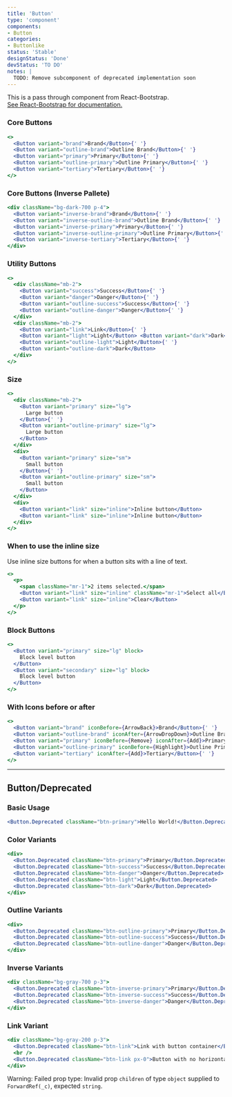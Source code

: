 ```yaml
---
title: 'Button'
type: 'component'
components:
- Button
categories:
- Buttonlike
status: 'Stable'
designStatus: 'Done'
devStatus: 'TO DO'
notes: |
  TODO: Remove subcomponent of deprecated implementation soon
---
```


<p className="lead">
  This is a pass through component from React-Bootstrap.<br/>
  <a href="https://react-bootstrap.github.io/components/cards/" target="_blank" rel="noopener noreferrer">
    See React-Bootstrap for documentation.
  </a>
</p>

### Core Buttons
```jsx live
<>
  <Button variant="brand">Brand</Button>{' '}
  <Button variant="outline-brand">Outline Brand</Button>{' '}
  <Button variant="primary">Primary</Button>{' '}
  <Button variant="outline-primary">Outline Primary</Button>{' '}
  <Button variant="tertiary">Tertiary</Button>{' '}
</>
```
### Core Buttons (Inverse Pallete)
```jsx live
<div className="bg-dark-700 p-4">
  <Button variant="inverse-brand">Brand</Button>{' '}
  <Button variant="inverse-outline-brand">Outline Brand</Button>{' '}
  <Button variant="inverse-primary">Primary</Button>{' '}
  <Button variant="inverse-outline-primary">Outline Primary</Button>{' '}
  <Button variant="inverse-tertiary">Tertiary</Button>{' '}
</div>
```

### Utility Buttons
```jsx live
<>
  <div className="mb-2">
    <Button variant="success">Success</Button>{' '}
    <Button variant="danger">Danger</Button>{' '}
    <Button variant="outline-success">Success</Button>{' '}
    <Button variant="outline-danger">Danger</Button>{' '}
  </div>
  <div className="mb-2">
    <Button variant="link">Link</Button>{' '}
    <Button variant="light">Light</Button> <Button variant="dark">Dark</Button>{' '}
    <Button variant="outline-light">Light</Button>{' '}
    <Button variant="outline-dark">Dark</Button>
  </div>
</>
```

### Size

```jsx live
<>
  <div className="mb-2">
    <Button variant="primary" size="lg">
      Large button
    </Button>{' '}
    <Button variant="outline-primary" size="lg">
      Large button
    </Button>
  </div>
  <div>
    <Button variant="primary" size="sm">
      Small button
    </Button>{' '}
    <Button variant="outline-primary" size="sm">
      Small button
    </Button>
  </div>
  <div>
    <Button variant="link" size="inline">Inline button</Button>
    <Button variant="link" size="inline">Inline button</Button>
  </div>
</>
```

### When to use the inline size

Use inline size buttons for when a button sits with a line of text.

```jsx live
<>
  <p>
    <span className="mr-1">2 items selected.</span>
    <Button variant="link" size="inline" className="mr-1">Select all</Button>
    <Button variant="link" size="inline">Clear</Button>
  </p>
</>
```

### Block Buttons

```jsx live
<>
  <Button variant="primary" size="lg" block>
    Block level button
  </Button>
  <Button variant="secondary" size="lg" block>
    Block level button
  </Button>
</>
```

### With Icons before or after
```jsx live
<>
  <Button variant="brand" iconBefore={ArrowBack}>Brand</Button>{' '}
  <Button variant="outline-brand" iconAfter={ArrowDropDown}>Outline Brand</Button>{' '}
  <Button variant="primary" iconBefore={Remove} iconAfter={Add}>Primary</Button>{' '}
  <Button variant="outline-primary" iconBefore={Highlight}>Outline Primary</Button>{' '}
  <Button variant="tertiary" iconAfter={Add}>Tertiary</Button>{' '}
</>
```

***

## Button/Deprecated

### Basic Usage

```jsx live
<Button.Deprecated className="btn-primary">Hello World!</Button.Deprecated>
```

### Color Variants

```jsx live
<div>
  <Button.Deprecated className="btn-primary">Primary</Button.Deprecated>
  <Button.Deprecated className="btn-success">Success</Button.Deprecated>
  <Button.Deprecated className="btn-danger">Danger</Button.Deprecated>
  <Button.Deprecated className="btn-light">Light</Button.Deprecated>
  <Button.Deprecated className="btn-dark">Dark</Button.Deprecated>
</div>
```

### Outline Variants

```jsx live
<div>
  <Button.Deprecated className="btn-outline-primary">Primary</Button.Deprecated>
  <Button.Deprecated className="btn-outline-success">Success</Button.Deprecated>
  <Button.Deprecated className="btn-outline-danger">Danger</Button.Deprecated>
</div>
```

### Inverse Variants

```jsx live
<div className="bg-gray-700 p-3">
  <Button.Deprecated className="btn-inverse-primary">Primary</Button.Deprecated>
  <Button.Deprecated className="btn-inverse-success">Success</Button.Deprecated>
  <Button.Deprecated className="btn-inverse-danger">Danger</Button.Deprecated>
</div>
```

### Link Variant

```jsx live
<div className="bg-gray-200 p-3">
  <Button.Deprecated className="btn-link">Link with button container</Button.Deprecated>
  <br />
  <Button.Deprecated className="btn-link px-0">Button with no horizontal padding</Button.Deprecated>
</div>
```
Warning: Failed prop type: Invalid prop `children` of type `object` supplied to `ForwardRef(_c)`, expected `string`.